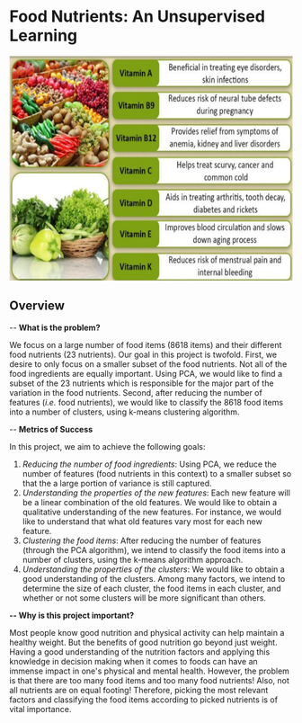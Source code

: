 # Food Nutrients: An Unsupervised Learning 
<p align="center">
<img src="Food_Nutrients.png" width=800, height=400>

## Overview

-- **What is the problem?**

We focus on a large number of food items (8618 items) and their different food nutrients (23 nutrients). Our goal in this project is twofold. First, we desire to only focus on a smaller subset of the food nutrients. Not all of the food ingredients are equally important. Using PCA, we would like to find a subset of the 23 nutrients which is responsible for the major part of the variation in the food nutrients. Second, after reducing the number of features (*i.e.* food nutrients), we would like to classify the 8618 food items into a number of clusters, using k-means clustering algorithm.  

-- **Metrics of Success**

In this project, we aim to achieve the following goals:

   1. *Reducing the number of food ingredients*: Using PCA, we reduce the number of features (food nutrients in this context) to a smaller subset so that the a large portion of variance is still captured.
   2. *Understanding the properties of the new features*: Each new feature will be a linear combination of the old features. We would like to obtain a qualitative understanding of the new features. For instance, we would like to understand that what old features vary most for each new feature.    
   3. *Clustering the food items*: After reducing the number of features (through the PCA algorithm), we intend to classify the food items into a number of clusters, using the k-means algorithm approach.
   4. *Understanding the properties of the clusters*: We would like to obtain a good understanding of the clusters. Among many factors, we intend to determine the size of each cluster, the food items in each cluster, and whether or not some clusters will be more significant than others.
   
**-- Why is this project important?**

Most people know good nutrition and physical activity can help maintain a healthy weight. But the benefits of good nutrition go beyond just weight. Having a good understanding of the nutrition factors and applying this knowledge in decision making when it comes to foods can have an immense impact in one's physical and mental health. However, the problem is that there are too many food items and too many food nutrients! Also, not all nutrients are on equal footing! Therefore, picking the most relevant factors and classifying the food items according to picked nutrients is of vital importance.

